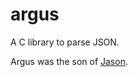 # argus

A C library to parse JSON.

Argus was the son of [Jason](https://en.wikipedia.org/wiki/Jason).
